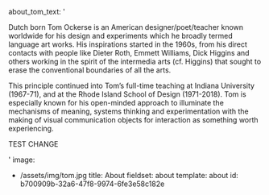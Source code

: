 about_tom_text: '<p>Dutch born Tom Ockerse is an American designer/poet/teacher known worldwide for his design and experiments which he broadly termed language art works. His inspirations started in the 1960s, from his direct contacts with people like Dieter Roth, Emmett Williams, Dick Higgins and others working in the spirit of the intermedia arts (cf. Higgins) that sought to erase the conventional boundaries of all the arts.</p><p>This principle continued into Tom’s full-time teaching at Indiana University (1967-71), and at the Rhode Island School of Design (1971-2018). Tom is especially known for his open-minded approach to illuminate the mechanisms of meaning, systems thinking and experimentation with the making of visual communication objects for interaction as something worth experiencing.</p><p>TEST CHANGE</p>'
image:
  - /assets/img/tom.jpg
title: About
fieldset: about
template: about
id: b700909b-32a6-47f8-9974-6fe3e58c182e

